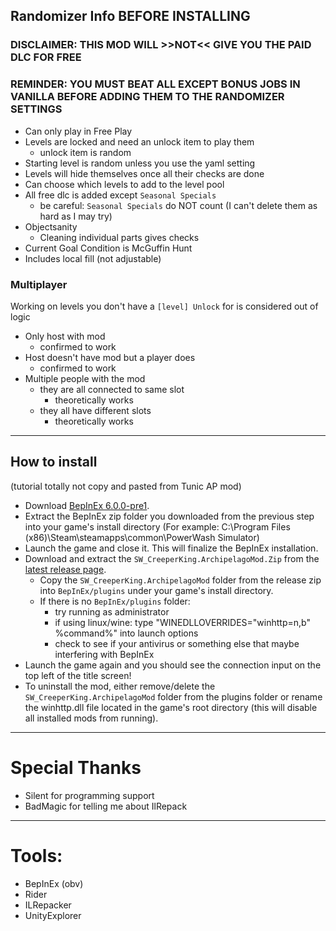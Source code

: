 ## Randomizer Info BEFORE INSTALLING

### DISCLAIMER: THIS MOD WILL >>NOT<< GIVE YOU THE PAID DLC FOR FREE
### REMINDER: YOU MUST BEAT ALL EXCEPT BONUS JOBS IN VANILLA BEFORE ADDING THEM TO THE RANDOMIZER SETTINGS

- Can only play in Free Play
- Levels are locked and need an unlock item to play them
  - unlock item is random
- Starting level is random unless you use the yaml setting
- Levels will hide themselves once all their checks are done
- Can choose which levels to add to the level pool
- All free dlc is added except `Seasonal Specials`
  - be careful: `Seasonal Specials` do NOT count (I can't delete them as hard as I may try)
- Objectsanity
  - Cleaning individual parts gives checks
- Current Goal Condition is McGuffin Hunt
- Includes local fill (not adjustable)

### Multiplayer

Working on levels you don't have a `[level] Unlock` for is considered out of logic 

- Only host with mod
  - confirmed to work
- Host doesn't have mod but a player does
  - confirmed to work
- Multiple people with the mod
  - they are all connected to same slot
    - theoretically works
  - they all have different slots
    - theoretically works

---

## How to install
(tutorial totally not copy and pasted from Tunic AP mod)

- Download [BepInEx 6.0.0-pre1](https://github.com/BepInEx/BepInEx/releases/download/v6.0.0-pre.1/BepInEx_UnityIL2CPP_x64_6.0.0-pre.1.zip).
- Extract the BepInEx zip folder you downloaded from the previous step into your game's install directory (For example: C:\Program Files (x86)\Steam\steamapps\common\PowerWash Simulator)
- Launch the game and close it. This will finalize the BepInEx installation.
- Download and extract the `SW_CreeperKing.ArchipelagoMod.Zip` from the [latest release page](https://github.com/SWCreeperKing/PowerwashSimAP/releases/latest).
    - Copy the `SW_CreeperKing.ArchipelagoMod` folder from the release zip into `BepInEx/plugins` under your game's install directory.
    - If there is no `BepInEx/plugins` folder: 
      - try running as administrator
      - if using linux/wine: type "WINEDLLOVERRIDES="winhttp=n,b" %command%" into launch options
      - check to see if your antivirus or something else that maybe interfering with BepInEx
- Launch the game again and you should see the connection input on the top left of the title screen!
- To uninstall the mod, either remove/delete the `SW_CreeperKing.ArchipelagoMod` folder from the plugins folder or rename the winhttp.dll file located in the game's root directory (this will disable all installed mods from running).


---

# Special Thanks

- Silent for programming support
- BadMagic for telling me about IlRepack

---

# Tools:

- BepInEx (obv)
- Rider
- ILRepacker
- UnityExplorer
